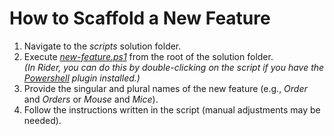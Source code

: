 # How to Scaffold a New Feature

1. Navigate to the _scripts_ solution folder.
2. Execute [_new-feature.ps1_](../../scripts/new-feature.ps1) from the root of the solution folder.  
   *(In Rider, you can do this by double-clicking on the script if you have the [Powershell](https://plugins.jetbrains.com/plugin/10249-powershell) plugin installed.)*
3. Provide the singular and plural names of the new feature (e.g., _Order_ and _Orders_ or _Mouse_ and _Mice_).
4. Follow the instructions written in the script (manual adjustments may be needed).